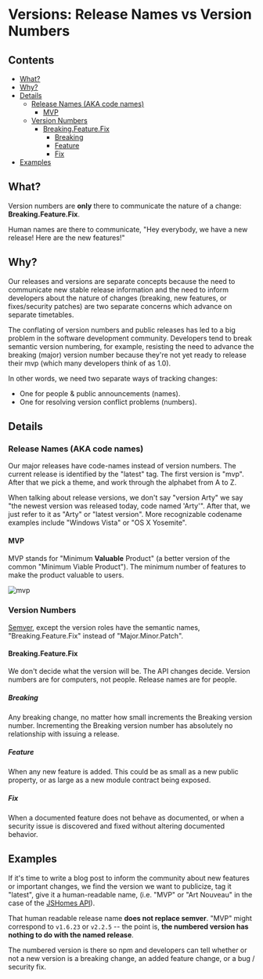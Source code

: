 # Versions: Release Names vs Version Numbers
<!-- START doctoc generated TOC please keep comment here to allow auto update -->
<!-- DON'T EDIT THIS SECTION, INSTEAD RE-RUN doctoc TO UPDATE -->
## Contents

- [What?](#what)
- [Why?](#why)
- [Details](#details)
  - [Release Names (AKA code names)](#release-names-aka-code-names)
    - [MVP](#mvp)
  - [Version Numbers](#version-numbers)
    - [Breaking.Feature.Fix](#breakingfeaturefix)
      - [Breaking](#breaking)
      - [Feature](#feature)
      - [Fix](#fix)
- [Examples](#examples)

<!-- END doctoc generated TOC please keep comment here to allow auto update -->

## What?

Version numbers are **only** there to communicate the nature of a change: **Breaking.Feature.Fix**.

Human names are there to communicate, "Hey everybody, we have a new release! Here are the new features!"

## Why?

Our releases and versions are separate concepts because the need to communicate new stable release information and the need to inform developers about the nature of changes (breaking, new features, or fixes/security patches) are two separate concerns which advance on separate timetables.

The conflating of version numbers and public releases has led to a big problem in the software development community. Developers tend to break semantic version numbering, for example, resisting the need to advance the breaking (major) version number because they're not yet ready to release their mvp (which many developers think of as 1.0).

In other words, we need two separate ways of tracking changes:

* One for people & public announcements (names).
* One for resolving version conflict problems (numbers).

## Details

### Release Names (AKA code names)

Our major releases have code-names instead of version numbers. The current release is identified by the "latest" tag. The first version is "mvp". After that we pick a theme, and work through the alphabet from A to Z.

When talking about release versions, we don't say "version Arty" we say "the newest version was released today, code named 'Arty'". After that, we just refer to it as "Arty" or "latest version". More recognizable codename examples include "Windows Vista" or "OS X Yosemite".


#### MVP

MVP stands for "Minimum **Valuable** Product" (a better version of the common "Minimum Viable Product"). The minimum number of features to make the product valuable to users.

![mvp](https://cloud.githubusercontent.com/assets/364727/8585378/4222fd84-259e-11e5-804c-33ec952ca88d.png)


### Version Numbers

[Semver](http://semver.org), except the version roles have the semantic names, "Breaking.Feature.Fix" instead of "Major.Minor.Patch".


#### Breaking.Feature.Fix

We don't decide what the version will be. The API changes decide. Version numbers are for computers, not people. Release names are for people.

##### Breaking

Any breaking change, no matter how small increments the Breaking version number. Incrementing the Breaking version number has absolutely no relationship with issuing a release.

##### Feature

When any new feature is added. This could be as small as a new public property, or as large as a new module contract being exposed.

##### Fix

When a documented feature does not behave as documented, or when a security issue is discovered and fixed without altering documented behavior.



## Examples

If it's time to write a blog post to inform the community about new features or important changes, we find the version we want to publicize, tag it "latest", give it a human-readable name, (i.e. "MVP" or "Art Nouveau" in the case of the [JSHomes API](https://github.com/jshomes/jshomes-platform-api/blob/master/README.md#jshomes-api-)).

That human readable release name **does not replace semver**. "MVP" might correspond to `v1.6.23` or `v2.2.5` -- the point is, **the numbered version has nothing to do with the named release**.

The numbered version is there so npm and developers can tell whether or not a new version is a breaking change, an added feature change, or a bug / security fix.


